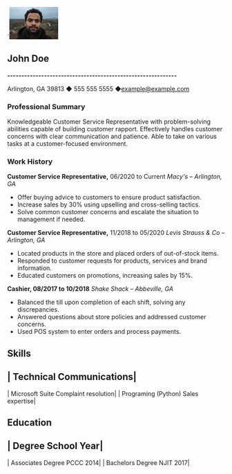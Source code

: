 `![logo](johndoe.jpeg)

## John Doe
**------------------------------------------------------------**

Arlington, GA 39813 ◆ 555 555 5555 ◆example@example.com

### Professional Summary
Knowledgeable Customer Service Representative with problem-solving abilities capable of building customer rapport. Effectively handles customer concerns with clear communication and patience. Able to take on various tasks at a customer-focused environment.

### Work History

**Customer Service Representative,** 06/2020 to Current *Macy's – Arlington,  GA*

* Offer buying advice to customers to ensure product satisfaction.
* Increase sales by 30% using upselling and cross-selling tactics.
* Solve common customer concerns and escalate the situation to management if needed.

**Customer Service Representative,** 11/2018 to 05/2020 *Levis Strauss & Co – Arlington, GA*

* Located products in the store and placed orders of out-of-stock items.
* Responded to customer requests for products, services and brand information.
* Educated customers on promotions, increasing sales by 15%.

**Cashier, 08/2017 to 10/2018** *Shake Shack – Abbeville, GA*

* Balanced the till upon completion of each shift, solving any discrepancies.
* Answered questions about store policies and addressed customer concerns.
* Used POS system to enter orders and process payments.

## Skills

| **Technical**          **Communications**|   
------------------------------------    
| Microsoft Suite     Complaint resolution| 
| Programing (Python) Sales expertise|          

## Education

| **Degree            School               Year**|
------------------------------------------------
| Associates Degree   PCCC                 2014| 
| Bachelors Degree    NJIT                 2017|
